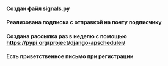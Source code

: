 #### Создан файл signals.py
#### Реализована подписка с отправкой на почту подписчику
#### Создана рассылка раз в неделю с помощью https://pypi.org/project/django-apscheduler/
#### Есть приветственное письмо при регистрации